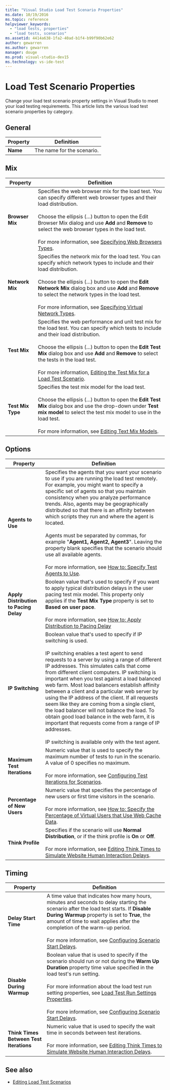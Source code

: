 ```yaml
---
title: "Visual Studio Load Test Scenario Properties"
ms.date: 10/19/2016
ms.topic: reference
helpviewer_keywords:
  - "load tests, properties"
  - "load tests, scenarios"
ms.assetid: 4414a638-1fa2-40ad-b1f4-b99f90b62e62
author: gewarren
ms.author: gewarren
manager: douge
ms.prod: visual-studio-dev15
ms.technology: vs-ide-test
---
```

# Load Test Scenario Properties

Change your load test scenario property settings in Visual Studio to meet your load testing requirements. This article lists the various load test scenario properties by category.

## General

|Property|Definition|
|--------------|----------------|
|**Name**|The name for the scenario.|

## Mix

|Property|Definition|
|--------------|----------------|
|**Browser Mix**|Specifies the web browser mix for the load test. You can specify different web browser types and their load distribution.<br /><br />Choose the ellipsis (…) button to open the Edit Browser Mix dialog and use **Add** and **Remove** to select the web browser types in the load test.<br /><br />For more information, see [Specifying Web Browsers Types](../test/edit-the-test-mix-to-specify-which-web-browsers-types-in-a-load-test-scenario.md).|
|**Network Mix**|Specifies the network mix for the load test. You can specify which network types to include and their load distribution.<br /><br />Choose the ellipsis (…) button to open the **Edit Network Mix** dialog box and use **Add** and **Remove** to select the network types in the load test.<br /><br />For more information, see [Specifying Virtual Network Types](../test/specify-virtual-network-types-in-a-load-test-scenario.md).|
|**Test Mix**|Specifies the web performance and unit test mix for the load test. You can specify which tests to include and their load distribution.<br /><br />Choose the ellipsis (…) button to open the **Edit Test Mix** dialog box and use **Add** and **Remove** to select the tests in the load test.<br /><br />For more information, [Editing the Test Mix for a Load Test Scenario](../test/edit-the-test-mix-to-specify-which-web-browsers-types-in-a-load-test-scenario.md).|
|**Test Mix Type**|Specifies the test mix model for the load test.<br /><br />Choose the ellipsis (…) button to open the **Edit Test Mix** dialog box and use the drop-down under **Test mix model** to select the test mix model to use in the load test.<br /><br />For more information, see [Editing Text Mix Models](../test/edit-test-mix-models-to-specify-the-probability-of-a-virtual-user-running-a-test.md).|

## Options

|Property|Definition|
|--------------|----------------|
|**Agents to Use**|Specifies the agents that you want your scenario to use if you are running the load test remotely. For example, you might want to specify a specific set of agents so that you maintain consistency when you analyze performance trends. Also, agents may be geographically distributed so that there is an affinity between which scripts they run and where the agent is located.<br /><br />Agents must be separated by commas, for example "**Agent1, Agent2, Agent3**". Leaving the property blank specifies that the scenario should use all available agents.<br /><br />For more information, see [How to: Specify Test Agents to Use](../test/how-to-specify-test-agents-to-use-in-load-test-scenarios.md).|
|**Apply Distribution to Pacing Delay**|Boolean value that's used to specify if you want to apply typical distribution delays in the user pacing test mix model. This property only applies if the **Test Mix Type** property is set to **Based on user pace**.<br /><br />For more information, see [How to: Apply Distribution to Pacing Delay](../test/how-to-apply-distribution-to-pacing-delay-when-using-a-user-pace-test-mix-model.md)|
|**IP Switching**|Boolean value that's used to specify if IP switching is used.<br /><br />IP switching enables a test agent to send requests to a server by using a range of different IP addresses. This simulates calls that come from different client computers. IP switching is important when you test against a load balanced web farm. Most load balancers establish affinity between a client and a particular web server by using the IP address of the client. If all requests seem like they are coming from a single client, the load balancer will not balance the load. To obtain good load balance in the web farm, it is important that requests come from a range of IP addresses.<br /><br />IP switching is available only with the test agent.|
|**Maximum Test Iterations**|Numeric value that is used to specify the maximum number of tests to run in the scenario. A value of 0 specifies no maximum.<br /><br />For more information, see [Configuring Test Iterations for Scenarios](../test/configure-test-iterations-in-a-load-test-scenario.md).|
|**Percentage of New Users**|Numeric value that specifies the percentage of new users or first time visitors in the scenario.<br /><br />For more information, see [How to: Specify the Percentage of Virtual Users that Use Web Cache Data](../test/how-to-specify-the-percentage-of-virtual-users-that-use-web-cache-data.md).|
|**Think Profile**|Specifies if the scenario will use **Normal Distribution**, or if the think profile is **On** or **Off**.<br /><br />For more information, see [Editing Think Times to Simulate Website Human Interaction Delays](../test/edit-think-times-in-load-test-scenarios.md).|

## Timing

|Property|Definition|
|--------------|----------------|
|**Delay Start Time**|A time value that indicates how many hours, minutes and seconds to delay starting the scenario after the load test starts. If **Disable During Warmup** property is set to **True**, the amount of time to wait applies after the completion of the warm-up period.<br /><br />For more information, see [Configuring Scenario Start Delays](../test/configure-scenario-start-delays.md).|
|**Disable During Warmup**|Boolean value that is used to specify if the scenario should run or not during the **Warm Up Duration** property time value specified in the load test's run setting.<br /><br />For more information about the load test run setting properties, see [Load Test Run Settings Properties](../test/load-test-run-settings-properties.md).<br /><br />For more information, see [Configuring Scenario Start Delays](../test/configure-scenario-start-delays.md).|
|**Think Times Between Test Iterations**|Numeric value that is used to specify the wait time in seconds between test iterations.<br /><br />For more information, see [Editing Think Times to Simulate Website Human Interaction Delays](../test/edit-think-times-in-load-test-scenarios.md).|

## See also

- [Editing Load Test Scenarios](../test/edit-load-test-scenarios.md)